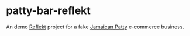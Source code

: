 # patty-bar-reflekt
An demo [Reflekt](https://github.com/GClunies/reflekt) project for a fake [Jamaican Patty](https://en.wikipedia.org/wiki/Jamaican_patty) e-commerce business.
